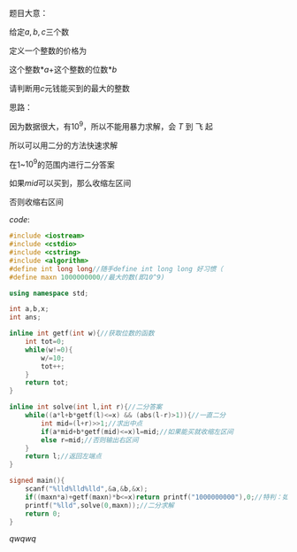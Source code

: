  题目大意：

给定$a,b,c$三个数

定义一个整数的价格为

这个整数$*a+$这个整数的位数$*b$

请判断用$c$元钱能买到的最大的整数

 思路：

因为数据很大，有$10^9$，所以不能用暴力求解，会 $T$ 到 飞 起

所以可以用二分的方法快速求解

在$1$~$10^9$的范围内进行二分答案

如果$mid$可以买到，那么收缩左区间

否则收缩右区间

$code:$

```cpp
#include <iostream>
#include <cstdio>
#include <cstring>
#include <algorithm>
#define int long long//随手define int long long 好习惯（
#define maxn 1000000000//最大的数(即10^9)

using namespace std;

int a,b,x;
int ans;

inline int getf(int w){//获取位数的函数
	int tot=0;
	while(w!=0){
		w/=10;
		tot++;
	}
	return tot;
}

inline int solve(int l,int r){//二分答案
	while((a*l+b*getf(l)<=x) && (abs(l-r)>1)){//一直二分
		int mid=(l+r)>>1;//求出中点
		if(a*mid+b*getf(mid)<=x)l=mid;//如果能买就收缩左区间
		else r=mid;//否则输出右区间
	}
	return l;//返回左端点
}

signed main(){
	scanf("%lld%lld%lld",&a,&b,&x);
	if((maxn*a)+getf(maxn)*b<=x)return printf("1000000000"),0;//特判：如果最大的都能买，那么直接输出最大的数
	printf("%lld",solve(0,maxn));//二分求解
	return 0;
}
```

$qwqwq$